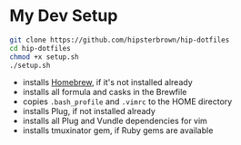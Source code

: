 # My Dev Setup

```sh
git clone https://github.com/hipsterbrown/hip-dotfiles
cd hip-dotfiles
chmod +x setup.sh
./setup.sh
```

- installs [Homebrew](https://brew.sh), if it's not installed already
- installs all formula and casks in the Brewfile 
- copies `.bash_profile` and `.vimrc` to the HOME directory
- installs Plug, if not installed already
- installs all Plug and Vundle dependencies for vim
- installs tmuxinator gem, if Ruby gems are available
